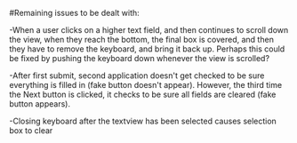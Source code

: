 #Remaining issues to be dealt with:

-When a user clicks on a higher text field, and then continues to scroll down the view, when they reach the bottom, the final box is covered, and then they have to remove the keyboard, and bring it back up. Perhaps this could be fixed by pushing the keyboard down whenever the view is scrolled?

-After first submit, second application doesn't get checked to be sure everything is filled in (fake button doesn't appear). However, the third time the Next button is clicked, it checks to be sure all fields are cleared (fake button appears).

-Closing keyboard after the textview has been selected causes selection box to clear
